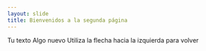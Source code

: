 ```yaml
---
layout: slide
title: Bienvenidos a la segunda página
---
```

Tu texto
Algo nuevo
Utiliza la flecha hacia la izquierda para volver
